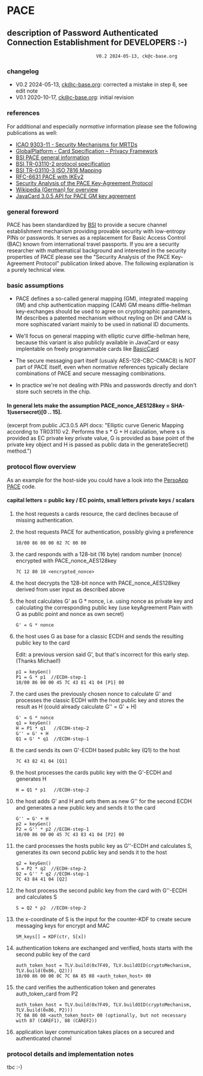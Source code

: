 # PACE
## description of Password Authenticated Connection Establishment for DEVELOPERS :-)
                                     V0.2 2024-05-13, ck@c-base.org

### changelog
* V0.2 2024-05-13, ck@c-base.org: corrected a mistake in step 6, see edit note
* V0.1 2020-10-17, ck@c-base.org: initial revision

### references

For additional and especially _normative_ information please see the following publications as well:

* [ICAO 9303-11 - Security Mechanisms for MRTDs](https://www.icao.int/publications/Documents/9303_p11_cons_en.pdf)
* [GlobalPlatform - Card Specification – Privacy Framework](https://globalplatform.org/wp-content/uploads/2017/02/GPC_Privacy_Framework_v1.0_Pub_Rls.pdf)
* [BSI PACE general information](https://www.bsi.bund.de/EN/Topics/ElectrIDDocuments/SecurityMechanisms/securPACE/securitymechanismsPACE.html)
* [BSI TR-03110-2 protocol specification](https://www.bsi.bund.de/SharedDocs/Downloads/EN/BSI/Publications/TechGuidelines/TR03110/BSI_TR-03110_Part-2-V2_2.pdf?__blob=publicationFile&v=3)
* [BSI TR-03110-3 ISO 7816 Mapping](https://www.bsi.bund.de/SharedDocs/Downloads/EN/BSI/Publications/TechGuidelines/TR03110/BSI_TR-03110_Part-3-V2_2.pdf?__blob=publicationFile&v=2)
* [RFC-6631 PACE with IKEv2](https://tools.ietf.org/html/rfc6631)
* [Security Analysis of the PACE Key-Agreement Protocol](https://eprint.iacr.org/2009/624)
* [Wikipedia (German) for overview](https://de.wikipedia.org/wiki/Password_Authenticated_Connection_Establishment)
* [JavaCard 3.0.5 API for PACE GM key agreement](https://docs.oracle.com/javacard/3.0.5/api/javacard/security/KeyAgreement.html#ALG_EC_PACE_GM)

### general foreword

PACE has been standardized by [BSI](https://www.bsi.bund.de) to provide a secure channel establishment mechanism providing provable security with low-entropy PINs or passwords. It serves as a replacement for Basic Access Control (BAC) known from international travel passports. If you are a security researcher with mathematical background and interested in the security properties of PACE please see the "Security Analysis of the PACE Key-Agreement Protocol" publication linked above. The following explanation is a purely technical view.

### basic assumptions

* PACE defines a so-called general mapping (GM), integrated mapping (IM) and chip authentication mapping (CAM)
  GM means diffie-hellman key-exchanges should be used to agree on cryptographic parameters, IM describes a patented mechanism without reyling on DH and CAM is more sophiscated     variant mainly to be used in national ID documents.
  
* We'll focus on general mapping with elliptic curve diffie-hellman here, because this variant is also publicly available in JavaCard or easy implentable on freely programmable cards like [BasicCard](http://www.basiccard.com/)

* The secure messaging part itself (usualy AES-128-CBC-CMAC8) is _NOT_ part of PACE itself, even when normative references typically declare combinations of PACE and secure messaging combinations.

* In practice we're not dealing with PINs and passwords directly and don't store such secrets in the chip.
#### In general lets make the assumption PACE_nonce_AES128key = SHA-1(usersecret)[0 .. 15].

  (excerpt from public JC3.0.5 API docs: "Elliptic curve Generic Mapping according to TR03110 v2. Performs the s * G + H calculation, where s is provided as EC private key
  private value, G is provided as base point of the private key object and H is passed as public data in the generateSecret() method.")

### protocol flow overview

As an example for the host-side you could have a look into the [PersoApp PACE](https://github.com/PersoApp/import/blob/master/PersoApp-Core/src/de/persoapp/core/card/PACE.java) code.

#### capital letters = public key / EC points, small letters private keys / scalars

01) the host requests a cards resource, the card declines because of missing authentication.

02) the host requests PACE for authentication, possibly giving a preference

        10/00 86 00 00 02 7C 00 00

03) the card responds with a 128-bit (16 byte) random number (nonce) encrypted with PACE_nonce_AES128key

        7C 12 80 10 <encrypted_nonce>

04) the host decrypts the 128-bit nonce with PACE_nonce_AES128key derived from user input as described above

05) the host calculates G' as G * nonce, i.e. using nonce as private key and calculating the corresponding public key (use keyAgreement Plain with G as public point and nonce as own secret)

        G' = G * nonce

06) the host uses G as base for a classic ECDH and sends the resulting public key to the card

    Edit: a previous version said G', but that's incorrect for this early step. (Thanks Michael!)
 
        p1 = keyGen()
        P1 = G * p1  //ECDH-step-1
        10/00 86 00 00 45 7C 43 81 41 04 [P1] 00

07) the card uses the previously chosen nonce to calculate G' and processes the classic ECDH with the host public key and stores the result as H (could already calculate G'' = G' + H)

        G' = G * nonce
        q1 = keyGen()
        H = P1 * q1   //ECDH-step-2
        G'' = G' + H
        Q1 = G' * q1  //ECDH-step-1

08) the card sends its own G'-ECDH based public key (Q1) to the host

        7C 43 82 41 04 [Q1]
  
09) the host processes the cards public key with the G'-ECDH and generates H

        H = Q1 * p1   //ECDH-step-2

10) the host adds G' and H and sets them as new G'' for the second ECDH and generates a new public key and sends it to the card

        G'' = G' + H
        p2 = keyGen()
        P2 = G'' * p2 //ECDH-step-1
        10/00 86 00 00 45 7C 43 83 41 04 [P2] 00
  
11) the card processes the hosts public key as G''-ECDH and calculates S, generates its own second public key and sends it to the host

        q2 = keyGen()
        S = P2 * q2  //ECDH-step-2
        Q2 = G'' * q2 //ECDH-step-1
        7C 43 84 41 04 [Q2]

12) the host process the second public key from the card with G''-ECDH and calculates S

        S = Q2 * p2  //ECDH-step-2

13) the x-coordinate of S is the input for the counter-KDF to create secure messaging keys for encrypt and MAC

        SM_keys[] = KDF(ctr, S[x])
        
14) authentication tokens are exchanged and verified, hosts starts with the second public key of the card

        auth_token_host = TLV.build(0x7F49, TLV.buildOID(cryptoMechanism, TLV.build(0x86, Q2)))
        10/00 86 00 00 0C 7C 0A 85 08 <auth_token_host> 00

16) the card verifies the authentication token and generates auth_token_card from P2

        auth_token_host = TLV.build(0x7F49, TLV.buildOID(cryptoMechanism, TLV.build(0x86, P2)))
        7C 0A 86 08 <auth_token_host> 00 (optionally, but not necessary with 87 (CAREF1), 88 (CAREF2))

16) application layer communication takes places on a secured and authenticated channel
        

### protocol details and implementation notes

tbc :-)




